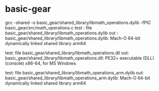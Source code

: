 # basic-gear

gcc -shared -o basic_gear/shared_library/libmath_operations.dylib -fPIC basic_gear/src/math_operations.c
test : file basic_gear/shared_library/libmath_operations.dylib
out : basic_gear/shared_library/libmath_operations.dylib: Mach-O 64-bit dynamically linked shared library arm64

test: file basic_gear/shared_library/libmath_operations.dll
out: basic_gear/shared_library/libmath_operations.dll: PE32+ executable (DLL) (console) x86-64, for MS Windows

test: file basic_gear/shared_library/libmath_operations_arm.dylib
out: basic_gear/shared_library/libmath_operations_arm.dylib: Mach-O 64-bit dynamically linked shared library arm64
